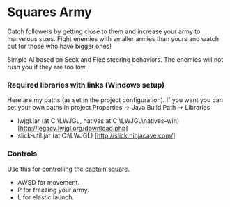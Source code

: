# Squares Army

Catch followers by getting close to them and increase your army to marvelous sizes. Fight enemies with smaller armies than yours
and watch out for those who have bigger ones!

Simple AI based on Seek and Flee steering behaviors. The enemies will not rush you if they are too low. 

### Required libraries with links (Windows setup)

Here are my paths (as set in the project configuration). If you want you can set your own paths in project Properties -> Java Build Path -> Libraries

- lwjgl.jar      (at C:\LWJGL, natives at C:\LWJGL\natives-win) [http://legacy.lwjgl.org/download.php]
- slick-util.jar (at C:\LWJGL) [http://slick.ninjacave.com/]

### Controls

Use this for controlling the captain square.

- AWSD for movement.
- P for freezing your army.
- L for elastic launch.

